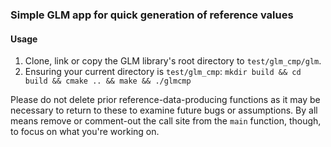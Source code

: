 ### Simple GLM app for quick generation of reference values

#### Usage
1. Clone, link or copy the GLM library's root directory to `test/glm_cmp/glm`.
1. Ensuring your current directory is `test/glm_cmp`:
    `mkdir build && cd build && cmake .. && make && ./glmcmp`

Please do not delete prior reference-data-producing functions as it may be necessary to return to these to examine future bugs or assumptions. By all means remove or comment-out the call site from the `main` function, though, to focus on what you're working on.
